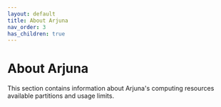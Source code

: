 ```yaml
---
layout: default
title: About Arjuna
nav_order: 3
has_children: true
---
```


# About Arjuna

This section contains information about Arjuna's computing resources available
partitions and usage limits.
